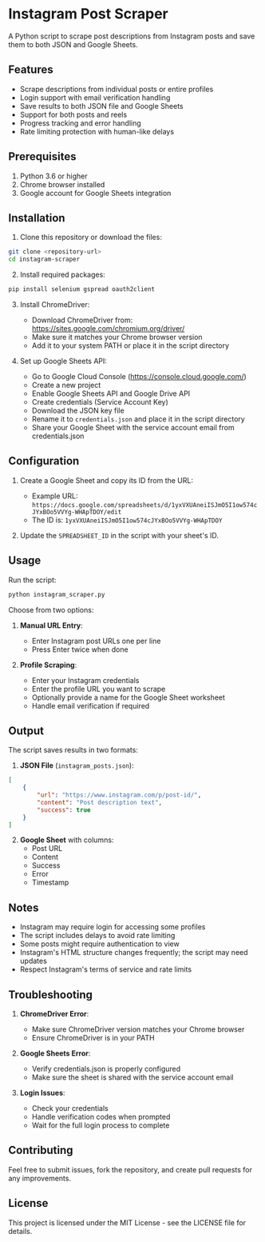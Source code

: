 # Instagram Post Scraper

A Python script to scrape post descriptions from Instagram posts and save them to both JSON and Google Sheets.

## Features

- Scrape descriptions from individual posts or entire profiles
- Login support with email verification handling
- Save results to both JSON file and Google Sheets
- Support for both posts and reels
- Progress tracking and error handling
- Rate limiting protection with human-like delays

## Prerequisites

1. Python 3.6 or higher
2. Chrome browser installed
3. Google account for Google Sheets integration

## Installation

1. Clone this repository or download the files:
```bash
git clone <repository-url>
cd instagram-scraper
```

2. Install required packages:
```bash
pip install selenium gspread oauth2client
```

3. Install ChromeDriver:
   - Download ChromeDriver from: https://sites.google.com/chromium.org/driver/
   - Make sure it matches your Chrome browser version
   - Add it to your system PATH or place it in the script directory

4. Set up Google Sheets API:
   - Go to Google Cloud Console (https://console.cloud.google.com/)
   - Create a new project
   - Enable Google Sheets API and Google Drive API
   - Create credentials (Service Account Key)
   - Download the JSON key file
   - Rename it to `credentials.json` and place it in the script directory
   - Share your Google Sheet with the service account email from credentials.json

## Configuration

1. Create a Google Sheet and copy its ID from the URL:
   - Example URL: `https://docs.google.com/spreadsheets/d/1yxVXUAneiISJmO5I1ow574cJYxBOo5VVYg-WHApTDOY/edit`
   - The ID is: `1yxVXUAneiISJmO5I1ow574cJYxBOo5VVYg-WHApTDOY`

2. Update the `SPREADSHEET_ID` in the script with your sheet's ID.

## Usage

Run the script:
```bash
python instagram_scraper.py
```

Choose from two options:

1. **Manual URL Entry**:
   - Enter Instagram post URLs one per line
   - Press Enter twice when done

2. **Profile Scraping**:
   - Enter your Instagram credentials
   - Enter the profile URL you want to scrape
   - Optionally provide a name for the Google Sheet worksheet
   - Handle email verification if required

## Output

The script saves results in two formats:

1. **JSON File** (`instagram_posts.json`):
```json
[
    {
        "url": "https://www.instagram.com/p/post-id/",
        "content": "Post description text",
        "success": true
    }
]
```

2. **Google Sheet** with columns:
   - Post URL
   - Content
   - Success
   - Error
   - Timestamp

## Notes

- Instagram may require login for accessing some profiles
- The script includes delays to avoid rate limiting
- Some posts might require authentication to view
- Instagram's HTML structure changes frequently; the script may need updates
- Respect Instagram's terms of service and rate limits

## Troubleshooting

1. **ChromeDriver Error**:
   - Make sure ChromeDriver version matches your Chrome browser
   - Ensure ChromeDriver is in your PATH

2. **Google Sheets Error**:
   - Verify credentials.json is properly configured
   - Make sure the sheet is shared with the service account email

3. **Login Issues**:
   - Check your credentials
   - Handle verification codes when prompted
   - Wait for the full login process to complete

## Contributing

Feel free to submit issues, fork the repository, and create pull requests for any improvements.

## License

This project is licensed under the MIT License - see the LICENSE file for details.